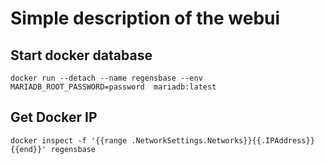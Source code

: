 # Simple description of the webui


## Start docker database
```shell
docker run --detach --name regensbase --env MARIADB_ROOT_PASSWORD=password  mariadb:latest
```

## Get Docker IP
```shell
docker inspect -f '{{range .NetworkSettings.Networks}}{{.IPAddress}}{{end}}' regensbase
```
